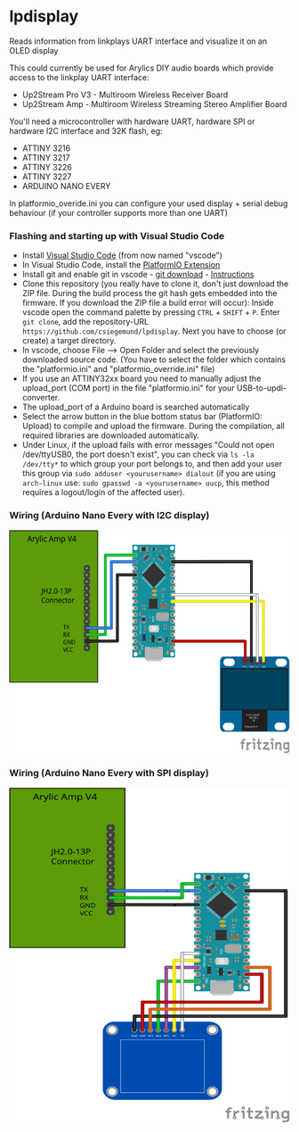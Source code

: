 # lpdisplay

Reads information from linkplays UART interface and visualize it on an OLED display

This could currently be used for Arylics DIY audio boards which provide access to the linkplay UART interface:
- Up2Stream Pro V3 - Multiroom Wireless Receiver Board
- Up2Stream Amp - Multiroom Wireless Streaming Stereo Amplifier Board

You'll need a microcontroller with hardware UART, hardware SPI or hardware I2C interface and 32K flash, eg:
- ATTINY 3216
- ATTINY 3217
- ATTINY 3226
- ATTINY 3227
- ARDUINO NANO EVERY

In platformio_overide.ini you can configure your used display + serial debug behaviour (if your controller supports more than one UART)

### Flashing and starting up with Visual Studio Code
* Install [Visual Studio Code](https://code.visualstudio.com/download) (from now named "vscode")
* In Visual Studio Code, install the [PlatformIO Extension](https://marketplace.visualstudio.com/items?itemName=platformio.platformio-ide)
* Install git and enable git in vscode - [git download](https://git-scm.com/downloads/) - [Instructions](https://www.jcchouinard.com/install-git-in-vscode/)
* Clone this repository (you really have to clone it, don't just download the ZIP file. During the build process the git hash gets embedded into the firmware. If you download the ZIP file a build error will occur): Inside vscode open the command palette by pressing `CTRL` + `SHIFT` + `P`. Enter `git clone`, add the repository-URL `https://github.com/csiegemund/lpdisplay`. Next you have to choose (or create) a target directory.
* In vscode, choose File --> Open Folder and select the previously downloaded source code. (You have to select the folder which contains the "platformio.ini" and "platformio_override.ini" file)
* If you use an ATTINY32xx board you need to manually adjust the upload_port (COM port) in the file "platformio.ini" for your USB-to-updi-converter. 
* The upload_port of a Arduino board is searched automatically
* Select the arrow button in the blue bottom status bar (PlatformIO: Upload) to compile and upload the firmware. During the compilation, all required libraries are downloaded automatically.
* Under Linux, if the upload fails with error messages "Could not open /dev/ttyUSB0, the port doesn't exist", you can check via ```ls -la /dev/tty*``` to which group your port belongs to, and then add your user this group via ```sudo adduser <yourusername> dialout``` (if you are using ```arch-linux``` use: ```sudo gpasswd -a <yourusername> uucp```, this method requires a logout/login of the affected user).

### Wiring (Arduino Nano Every with I2C display)
<img src="https://github.com/csiegemund/lpdisplay/blob/master/docs/Wiring%20I2C_Steckplatine.svg" alt="Arduino Nano Every with I2C display" width="600" height="400">

### Wiring (Arduino Nano Every with SPI display)
<img src="https://github.com/csiegemund/lpdisplay/blob/master/docs/Wiring%20SPI_Steckplatine.svg" alt="Arduino Nano Every with SPI display" width="600" height="600">
